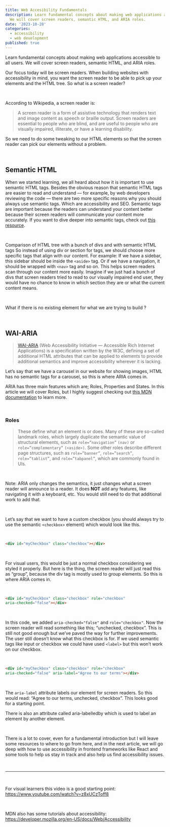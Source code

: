 ```yaml
---
title: Web Accesibility Fundamentals
description: Learn fundamental concepts about making web applications accessible to all users.
  We will cover screen readers, semantic HTML, and ARIA roles.
date: '2023-10-28'
categories:
  - accessibility
  - web development
published: true
---
```


Learn fundamental concepts about making web applications accessible to all users.
We will cover screen readers, semantic HTML, and ARIA roles.

Our focus today will be screen readers. When building websites with accessibility in mind, you want
the screen reader to be able to pick up your elements and the HTML tree. So what is a screen reader?

<br/>

According to Wikipedia, a screen reader is:

> A screen reader is a form of assistive technology that renders text and image content as speech or
braille output. Screen readers are essential to people who are blind, and are useful to people who
are visually impaired, illiterate, or have a learning disability.

So we need to do some tweaking to our HTML elements so that the screen reader can pick our elements
without a problem.

<br/>

## Semantic HTML

When we started learning, we all heard about how it is important to use semantic HTML tags. Besides
the obvious reason that semantic HTML tags are easier to read and understand — for example, by web
developers reviewing the code — there are two more specific reasons why you should always use
semantic tags. Which are accessibility and SEO. Semantic tags are important because the readers can
understand your content better because their screen readers will communicate your content more
accurately. If you want to dive deeper into semantic tags, check out [this resource](https://www.semrush.com/blog/semantic-html5-guide/).

<br/>

Comparison of HTML tree with a bunch of divs and with semantic HTML tags
So instead of using div or section for tags, we should choose more specific tags that align with our
content. For example: If we have a sidebar, this sidebar should be inside the ``<aside>`` tag. Or if we
have a navigation, it should be wrapped with ``<nav>`` tag and so on. This helps screen readers scan
through our content more easily. Imagine if we just had a bunch of divs that screen readers tried to
read to our visually impaired end user, they would have no chance to know in which section they are
or what the current content means.

<br/>

What if there is no existing element for what we are trying to build ?

<br/>

## WAI-ARIA

> [WAI-ARIA](https://www.w3.org/TR/wai-aria/) (Web Accessibility Initiative — Accessible Rich Internet Applications) is a specification
written by the W3C, defining a set of additional HTML attributes that can be applied to elements to
provide additional semantics and improve accessibility wherever it is lacking.

Let’s say that we have a carousel in our website for showing images, HTML has no semantic tags for a
carousel, so this is where ARIA comes in.

ARIA has three main features which are; Roles, Properties and States. In this article we will cover
Roles, but I highly suggest checking out [this MDN documentation](https://developer.mozilla.org/en-US/docs/Learn/Accessibility/WAI-ARIA_basics) to learn more.

<br/>


### Roles
> These define what an element is or does. Many of these are so-called landmark roles, which largely
duplicate the semantic value of structural elements, such as ``role=”navigation”`` `(nav)` or
``role=”complementary”`` ``(<aside>)``. Some other roles describe different page structures, such as
``role=”banner”``, ``role=”search”``, ``role=”tablist”``, and ``role=”tabpanel”``, which are commonly found in UIs.

<br/>


Note: ARIA only changes the semantics, it just changes what a screen reader will announce to a
reader. It does **NOT** add any features, like navigating it with a keyboard, etc. You would still need
to do that additional work to add that.

<br/>

Let’s say that we want to have a custom checkbox (you should always try to use the
semantic ``<checkbox>`` element) which would look like this.

<br/>

```html
<div id="myCheckbox" class="checkbox"></div>
```
<br/>

For visual users, this would be just a normal checkbox considering we styled it properly. But here is the thing, the screen reader will just read this as “group”, because the div tag is mostly used to group elements. So this is where ARIA comes in.

<br/>

```html
<div id="myCheckbox" class="checkbox" role="checkbox"
aria-checked="false"></div>
```
<br/>

In this code, we added `aria-checked="false"` and `role="checkbox"`. Now the screen reader will read something like this; “unchecked, checkbox”. This is still not good enough but we’ve paved the way for further improvements. The user still doesn’t know what this checkbox is for. If we used semantic tags like input or checkbox we could have used ``<label>`` but this won’t work on our checkbox.

<br/>

```html
<div id="myCheckbox" class="checkbox" role="checkbox"
aria-checked="false" aria-label="Agree to our terms"></div>

```
<br/>

The `aria-label` attribute labels our element for screen readers. So this would read: “Agree to our terms, unchecked, checkbox”. This looks good for a starting point.

There is also an attribute called aria-labelledby which is used to label an element by another
element.

<br/>

There is a lot to cover, even for a fundamental introduction but I will leave some resources to
where to go from here, and in the next article, we will go deep with how to use accessibility in
frontend frameworks like React and some tools to help us stay in track and also help us find
accessibility issues.

<br/>

---------

<br/>

For visual learners this video is a good starting point: https://www.youtube.com/watch?v=z8xUCzToff8

<br/>

MDN also has some tutorials about
accessibility: https://developer.mozilla.org/en-US/docs/Web/Accessibility
